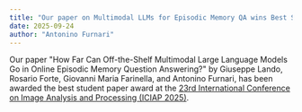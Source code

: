 ```yaml
---
title: "Our paper on Multimodal LLMs for Episodic Memory QA wins Best Student Paper Award at ICIAP 2025!"
date: 2025-09-24
author: "Antonino Furnari"
---
```

Our paper "How Far Can Off-the-Shelf Multimodal Large Language Models Go in Online Episodic Memory Question Answering?" by Giuseppe Lando, Rosario Forte, Giovanni Maria Farinella, and Antonino Furnari, has been awarded the best student paper award at the [23rd International Conference on Image Analysis and Processing (ICIAP 2025)](https://www.iciap.org).

